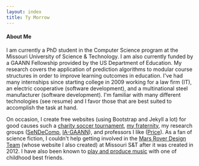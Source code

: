 ```yaml
---
layout: index
title: Ty Morrow
---
```


#### About Me

I am currently a PhD student in the Computer Science program at the Missouri University of Science & Technology.  I am also currently funded by a GAANN Fellowship provided by the US Department of Education.  My research covers the application of prediction algorithms to modular course structures in order to improve learning outcomes in education.  I've had many internships since starting college in 2009 working for a law firm (IT), an electric cooperative (software development), and a multinational steel manufacturer (software development).  I'm familiar with many different technologies (see resume) and I favor those that are best suited to accomplish the task at hand.

On occasion, I create free websites (using Bootstrap and Jekyll a lot) for good causes such a [charity soccer tournament][2], [my fraternity][3], my research groups ([SeNDeComp][4], [IA-GAANN][5]), and professors I like ([Price][6]).  As a fan of science fiction, I couldn't help getting involved in the [Mars Rover Design Team][7] (whose website I also created) at Missouri S&T after it was created in 2012.  I have also been known to [play and produce music][1] with one of childhood best friends.

[1]: http://www.soundcloud.com/theredlou
[2]: http://www.tw8soccer.com
[3]: https://tymorrow.github.io/sphinx/
[4]: http://sendecomp.github.io/
[5]: http://web.mst.edu/~ia-gaann/
[6]: https://sites.google.com/a/mst.edu/price/
[7]: http://marsrover.mst.edu/
